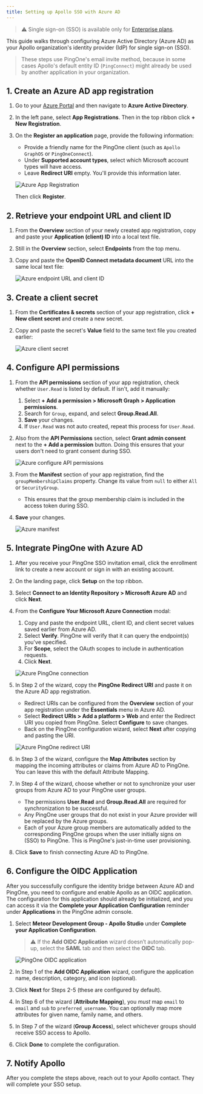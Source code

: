 ```yaml
---
title: Setting up Apollo SSO with Azure AD
---
```


> ⚠️ Single sign-on (SSO) is available only for [Enterprise plans](https://www.apollographql.com/pricing/).

This guide walks through configuring Azure Active Directory (Azure AD) as your Apollo organization's identity provider (IdP) for single sign-on (SSO).

> These steps use PingOne's email invite method, because in some cases Apollo's default entity ID (`PingConnect`) might already be used by another application in your organization.

## 1. Create an Azure AD app registration

1. Go to your [Azure Portal](http://portal.azure.com/) and then navigate to **Azure Active Directory**.
2. In the left pane, select **App Registrations**. Then in the top ribbon click **+ New Registration**.
3. On the **Register an application** page, provide the following information:
   - Provide a friendly name for the PingOne client (such as `Apollo GraphOS` or `PingOneConnect`).
   - Under **Supported account types**, select which Microsoft account types will have access.
   - Leave **Redirect URI** empty. You'll provide this information later.  
    
    <img
      src="../img/sso/azure-app-registration.gif"
      alt="Azure App Registration"
      class="screenshot"
    />

    Then click **Register**.

## 2. Retrieve your endpoint URL and client ID

1. From the **Overview** section of your newly created app registration, copy and paste your **Application (client) ID** into a local text file.
2. Still in the **Overview** section, select **Endpoints** from the top menu.
3. Copy and paste the **OpenID Connect metadata document** URL into the same local text file:
  
    <img
      src="../img/sso/azure-client-id-endpoint.gif"
      alt="Azure endpoint URL and client ID"
      class="screenshot"
    /> 

## 3. Create a client secret 

1. From the **Certificates & secrets** section of your app registration, click **+ New client secret** and create a new secret. 

2. Copy and paste the secret's **Value** field to the same text file you created earlier:

    <img
      src="../img/sso/azure-client-secret.gif"
      alt="Azure client secret"
      class="screenshot"
    /> 

## 4. Configure API permissions



1. From the **API permissions** section of your app registration, check whether `User.Read` is listed by default. If isn't, add it manually:
   1. Select **+ Add a permission > Microsoft Graph > Application permissions**.
   2. Search for `Group`, expand, and select **Group.Read.All**.
   3. **Save** your changes.
   4. If `User.Read` was not auto created, repeat this process for `User.Read`.

2. Also from the **API Permissions** section, select **Grant admin consent** next to the **+ Add a permission** button. Doing this ensures that your users don't need to grant consent during SSO.

    <img
      src="../img/sso/azure-configure-api-permissions.gif"
      alt="Azure configure API permissions"
      class="screenshot"
    /> 

3. From the **Manifest** section of your app registration, find the `groupMembershipClaims` property. Change its value from `null` to either `All` or `SecurityGroup`.
    - This ensures that the group membership claim is included in the access token during SSO.
4. **Save** your changes.

    <img
      src="../img/sso/azure-manifest.png"
      alt="Azure manifest"
      class="screenshot"
    />

## 5. Integrate PingOne with Azure AD

1. After you receive your PingOne SSO invitation email, click the enrollment link to create a new account or sign in with an existing account.
2. On the landing page, click **Setup** on the top ribbon.
3. Select **Connect to an Identity Repository > Microsoft Azure AD** and click **Next**.
4. From the **Configure Your Microsoft Azure Connection** modal:
   1. Copy and paste the endpoint URL, client ID, and client secret values saved earlier from Azure AD.  
   2. Select **Verify**. PingOne will verify that it can query the endpoint(s) you've specified.
   3. For **Scope**, select the OAuth scopes to include in authentication requests.
   4. Click **Next**.

    <img
      src="../img/sso/azure-pingone-connection.gif"
      alt="Azure PingOne connection"
      class="screenshot"
    /> 

5. In Step 2 of the wizard, copy the **PingOne Redirect URI** and paste it on the Azure AD app registration.
   * Redirect URIs can be configured from the **Overview** section of your app registration under the **Essentials** menu in Azure AD.
   * Select **Redirect URIs > Add a platform > Web** and enter the Redirect URI you copied from PingOne. Select **Configure** to save changes.
   * Back on the PingOne configuration wizard, select **Next** after copying and pasting the URI.

    <img
      src="../img/sso/azure-pingone-redirect-uri.gif"
      alt="Azure PingOne redirect URI"
      class="screenshot"
    /> 

6. In Step 3 of the wizard, configure the **Map Attributes** section by mapping the incoming attributes or claims from Azure AD to PingOne. You can leave this with the default Attribute Mapping.

7. In Step 4 of the wizard, choose whether or not to synchronize your user groups from Azure AD to your PingOne user groups.
   - The permissions **User.Read** and **Group.Read.All** are required for synchronization to be successful.
   - Any PingOne user groups that do not exist in your Azure provider will be replaced by the Azure groups.
   - Each of your Azure group members are automatically added to the corresponding PingOne groups when the user initially signs on (SSO) to PingOne. This is PingOne's just-in-time user provisioning.

8. Click **Save** to finish connecting Azure AD to PingOne.

## 6. Configure the OIDC Application

After you successfully configure the identity bridge between Azure AD and PingOne, you need to configure and enable Apollo as an OIDC application. The configuration for this application should already be initialized, and you can access it via the **Complete your Application Configuration** reminder under **Applications** in the PingOne admin console.

1. Select **Meteor Development Group - Apollo Studio** under **Complete your Application Configuration**.

    > ⚠️ If the **Add OIDC Application** wizard doesn’t automatically pop-up, select the **SAML** tab and then select the **OIDC** tab.

    <img
      src="../img/sso/azure-oidc-application.gif"
      alt="PingOne OIDC application"
      class="screenshot"
    />

2. In Step 1 of the **Add OIDC Application** wizard, configure the application name, description, category, and icon (optional).
3. Click **Next** for Steps 2-5 (these are configured by default). 
4. In Step 6 of the wizard (**Attribute Mapping**), you _must_ map `email` to `email` and `sub` to `preferred_username`. You can optionally map more attributes for given name, family name, and others. 
5. In Step 7 of the wizard (**Group Access**), select whichever groups should receive SSO access to Apollo.
6. Click **Done** to complete the configuration.

## 7. Notify Apollo

After you complete the steps above, reach out to your Apollo contact. They will complete your SSO setup.
